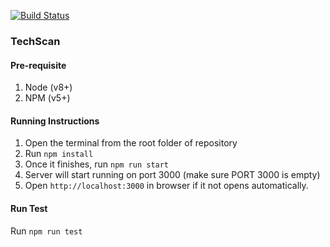 [![Build Status](https://travis-ci.org/vibhanshuc/tech-scan.svg?branch=master)](https://travis-ci.org/vibhanshuc/tech-scan)

### TechScan

#### Pre-requisite
1. Node (v8+)
1. NPM (v5+)

#### Running Instructions
1. Open the terminal from the root folder of repository
2. Run `npm install`
3. Once it finishes, run `npm run start`
4. Server will start running on port 3000 (make sure PORT 3000 is empty)
5. Open `http://localhost:3000` in browser if it not opens automatically.


#### Run Test
Run `npm run test`
